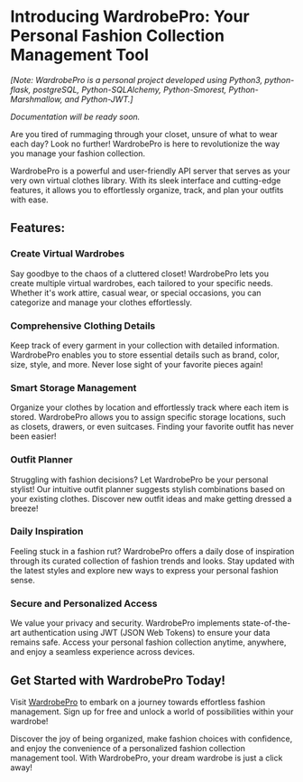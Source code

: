 # Introducing WardrobePro: Your Personal Fashion Collection Management Tool

*[Note: WardrobePro is a personal project developed using Python3, python-flask, postgreSQL, Python-SQLAlchemy, Python-Smorest, Python-Marshmallow, and Python-JWT.]*

*Documentation will be ready soon.*



Are you tired of rummaging through your closet, unsure of what to wear each day? Look no further! WardrobePro is here to revolutionize the way you manage your fashion collection.

WardrobePro is a powerful and user-friendly API server that serves as your very own virtual clothes library. With its sleek interface and cutting-edge features, it allows you to effortlessly organize, track, and plan your outfits with ease.

## **Features:**

### **Create Virtual Wardrobes**
Say goodbye to the chaos of a cluttered closet! WardrobePro lets you create multiple virtual wardrobes, each tailored to your specific needs. Whether it's work attire, casual wear, or special occasions, you can categorize and manage your clothes effortlessly.

### **Comprehensive Clothing Details**
Keep track of every garment in your collection with detailed information. WardrobePro enables you to store essential details such as brand, color, size, style, and more. Never lose sight of your favorite pieces again!

### **Smart Storage Management**
Organize your clothes by location and effortlessly track where each item is stored. WardrobePro allows you to assign specific storage locations, such as closets, drawers, or even suitcases. Finding your favorite outfit has never been easier!

### **Outfit Planner**
Struggling with fashion decisions? Let WardrobePro be your personal stylist! Our intuitive outfit planner suggests stylish combinations based on your existing clothes. Discover new outfit ideas and make getting dressed a breeze!

### **Daily Inspiration**
Feeling stuck in a fashion rut? WardrobePro offers a daily dose of inspiration through its curated collection of fashion trends and looks. Stay updated with the latest styles and explore new ways to express your personal fashion sense.

### **Secure and Personalized Access**
We value your privacy and security. WardrobePro implements state-of-the-art authentication using JWT (JSON Web Tokens) to ensure your data remains safe. Access your personal fashion collection anytime, anywhere, and enjoy a seamless experience across devices.

## **Get Started with WardrobePro Today!**
Visit [WardrobePro](https://wowardrobe-pro.onrender.com) to embark on a journey towards effortless fashion management. Sign up for free and unlock a world of possibilities within your wardrobe!

Discover the joy of being organized, make fashion choices with confidence, and enjoy the convenience of a personalized fashion collection management tool. With WardrobePro, your dream wardrobe is just a click away!
